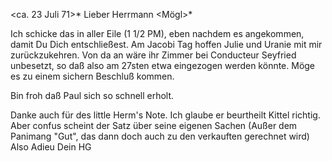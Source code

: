  <ca. 23 Juli 71>*
Lieber Herrmann <Mögl>*

Ich schicke das in aller Eile (1 1/2 PM), eben nachdem es angekommen, damit Du Dich entschließest. Am Jacobi Tag hoffen Julie und Uranie mit mir zurückzukehren. Von da an wäre ihr Zimmer bei Conducteur Seyfried unbesetzt, so daß also am 27sten etwa eingezogen werden könnte. Möge es zu einem sichern Beschluß kommen.

Bin froh daß Paul sich so schnell erholt.

Danke auch für des little Herm's Note. Ich glaube er beurtheilt Kittel richtig. Aber confus scheint der Satz über seine eigenen Sachen (Außer dem Panimang "Gut", das dann doch auch zu den verkauften gerechnet wird) 
 Also Adieu
 Dein HG
